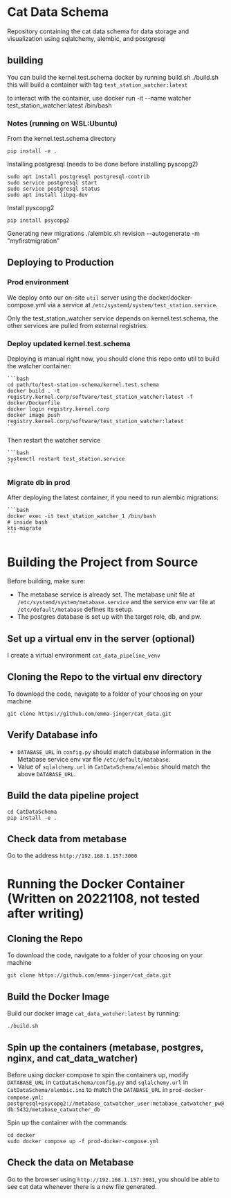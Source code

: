 # Cat Data Schema

Repository containing the cat data schema for data storage and visualization using sqlalchemy, alembic, and postgresql

## building

You can build the kernel.test.schema docker by running build.sh
    ./build.sh
this will build a container with tag `test_station_watcher:latest`

to interact with the container, use
    docker run -it --name watcher test_station_watcher:latest /bin/bash

### Notes (running on WSL:Ubuntu)

From the kernel.test.schema directory

    pip install -e .

Installing postgresql (needs to be done before installing pyscopg2)

    sudo apt install postgresql postgresql-contrib
    sudo service postgresql start
    sudo service postgresql status
    sudo apt install libpq-dev

Install pyscopg2

    pip install psycopg2

Generating new migrations
./alembic.sh revision --autogenerate -m "myfirstmigration"

## Deploying to Production

### Prod environment

We deploy onto our on-site `util` server using the docker/docker-compose.yml via a service at `/etc/systemd/system/test_station.service`.

Only the test_station_watcher service depends on kernel.test.schema, the other services are pulled from external registries.

### Deploy updated kernel.test.schema

Deploying is manual right now, you should clone this repo onto util to build the watcher container:

    ```bash
    cd path/to/test-station-schema/kernel.test.schema
    docker build . -t registry.kernel.corp/software/test_station_watcher:latest -f docker/Dockerfile
    docker login registry.kernel.corp
    docker image push registry.kernel.corp/software/test_station_watcher:latest
    ```

Then restart the watcher service

    ```bash
    systemctl restart test_station.service
    ```

### Migrate db in prod

After deploying the latest container, if you need to run alembic migrations:

    ```bash
    docker exec -it test_station_watcher_1 /bin/bash
    # inside bash
    kts-migrate
    ```
# Building the Project from Source
Before building, make sure: 
- The metabase service is already set. The metabase unit file at `/etc/systemd/system/metabase.service` and the service env var file at `/etc/default/metabase` defines its setup. 
- The postgres database is set up with the target role, db, and pw.

## Set up a virtual env in the server (optional)
I create a virtual environment `cat_data_pipeline_venv`
## Cloning the Repo to the virtual env directory 
To download the code, navigate to a folder of your choosing on your machine
```
git clone https://github.com/emma-jinger/cat_data.git 
```

## Verify Database info
- `DATABASE_URL` in `config.py` should match database information in the Metabase service env var file `/etc/default/matabase`.
- Value of `sqlalchemy.url` in `CatDataSchema/alembic` should match the above `DATABASE_URL`.
 
## Build the data pipeline project 
```
cd CatDataSchema 
pip install -e . 
```
## Check data from metabase 
Go to the address `http://192.168.1.157:3000`

# Running the Docker Container (Written on 20221108, not tested after writing)

## Cloning the Repo
To download the code, navigate to a folder of your choosing on your machine
```
git clone https://github.com/emma-jinger/cat_data.git 
```
## Build the Docker Image
Build our docker image `cat_data_watcher:latest` by running: 
```
./build.sh
```
## Spin up the containers (metabase, postgres, nginx, and cat_data_watcher)
Before using docker compose to spin the containers up, modify `DATABASE_URL` in `CatDataSchema/config.py` and `sqlalchemy.url` in `CatDataSchema/alembic.ini` to match the `DATABASE_URL` in `prod-docker-compose.yml`: 
```postgresql+psycopg2://metabase_catwatcher_user:metabase_catwatcher_pw@db:5432/metabase_catwatcher_db```

Spin up the container with the commands: 
```
cd docker 
sudo docker compose up -f prod-docker-compose.yml
```
## Check the data on Metabase 
Go to the browser using `http://192.168.1.157:3001`, you should be able to see cat data whenever there is a new file generated. 

